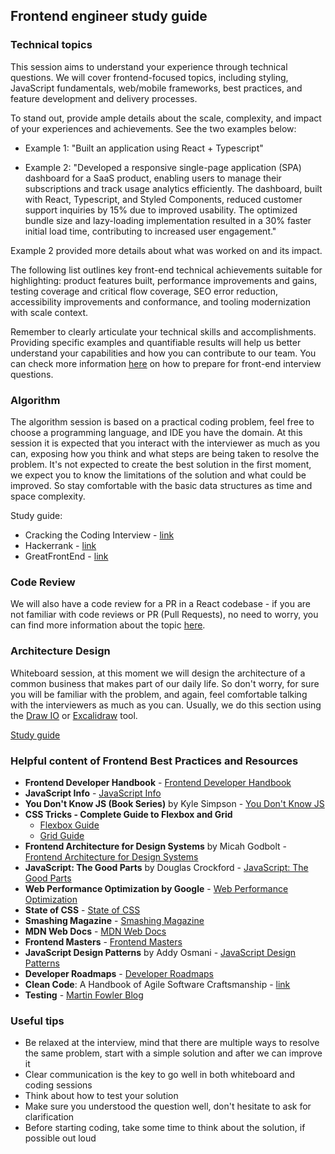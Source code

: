 ## Frontend engineer study guide

### Technical topics

This session aims to understand your experience through technical questions. We will cover frontend-focused topics, including styling, JavaScript fundamentals, web/mobile frameworks, best practices, and feature development and delivery processes.

To stand out, provide ample details about the scale, complexity, and impact of your experiences and achievements. See the two examples below:

- Example 1: "Built an application using React + Typescript"

- Example 2: "Developed a responsive single-page application (SPA) dashboard for a SaaS product, enabling users to manage their subscriptions and track usage analytics efficiently. The dashboard, built with React, Typescript, and Styled Components, reduced customer support inquiries by 15% due to improved usability. The optimized bundle size and lazy-loading implementation resulted in a 30% faster initial load time, contributing to increased user engagement."

Example 2 provided more details about what was worked on and its impact.

The following list outlines key front-end technical achievements suitable for highlighting: product features built, performance improvements and gains, testing coverage and critical flow coverage, SEO error reduction, accessibility improvements and conformance, and tooling modernization with scale context.

Remember to clearly articulate your technical skills and accomplishments. Providing specific examples and quantifiable results will help us better understand your capabilities and how you can contribute to our team. You can check more information [here](https://www.greatfrontend.com/front-end-interview-guidebook/quiz) on how to prepare for front-end interview questions.

### Algorithm

The algorithm session is based on a practical coding problem, feel free to choose a programming language, and IDE you have the domain.
At this session it is expected that you interact with the interviewer as much as you can, exposing how you think and what steps are being taken to resolve the problem.
It's not expected to create the best solution in the first moment, we expect you to know the limitations of the solution and what could be improved. So stay comfortable with the basic data structures as time and space complexity.

Study guide:

- Cracking the Coding Interview - [link](https://www.amazon.com/Cracking-Coding-Interview-Programming-Questions/dp/0984782850)
- Hackerrank - [link](https://www.hackerrank.com/)
- GreatFrontEnd - [link](https://www.greatfrontend.com/front-end-interview-guidebook/algorithms)

### Code Review

We will also have a code review for a PR in a React codebase - if you are not familiar with code reviews or PR (Pull Requests), no need to worry, you can find more information about the topic [here](https://about.gitlab.com/topics/version-control/what-is-code-review/).

### Architecture Design

Whiteboard session, at this moment we will design the architecture of a common business that makes part of our daily life.
So don't worry, for sure you will be familiar with the problem, and again, feel comfortable talking with the interviewers as much as you can.
Usually, we do this section using the [Draw IO](http://draw.io/) or [Excalidraw](https://excalidraw.com/) tool.

[Study guide](https://www.greatfrontend.com/system-design)

### Helpful content of Frontend Best Practices and Resources

- **Frontend Developer Handbook** - [Frontend Developer Handbook](https://frontendmasters.com/guides/front-end-handbook/2024/)
- **JavaScript Info** - [JavaScript Info](https://javascript.info/)
- **You Don't Know JS (Book Series)** by Kyle Simpson - [You Don't Know JS](https://github.com/getify/You-Dont-Know-JS)
- **CSS Tricks - Complete Guide to Flexbox and Grid** 
  - [Flexbox Guide](https://css-tricks.com/snippets/css/a-guide-to-flexbox/)
  - [Grid Guide](https://css-tricks.com/snippets/css/complete-guide-grid/)
- **Frontend Architecture for Design Systems** by Micah Godbolt - [Frontend Architecture for Design Systems](https://a.co/d/e2zqd9v)
- **JavaScript: The Good Parts** by Douglas Crockford - [JavaScript: The Good Parts](https://a.co/d/at3ZYry)
- **Web Performance Optimization by Google** - [Web Performance Optimization](https://developers.google.com/web/fundamentals/performance)
- **State of CSS** - [State of CSS](https://stateofcss.com/en-US)
- **Smashing Magazine** - [Smashing Magazine](https://www.smashingmagazine.com/)
- **MDN Web Docs** - [MDN Web Docs](https://developer.mozilla.org/en-US/)
- **Frontend Masters** - [Frontend Masters](https://frontendmasters.com/)
- **JavaScript Design Patterns** by Addy Osmani - [JavaScript Design Patterns](https://addyosmani.com/resources/essentialjsdesignpatterns/book/)
- **Developer Roadmaps** - [Developer Roadmaps](https://roadmap.sh/roadmaps)
- **Clean Code**: A Handbook of Agile Software Craftsmanship - [link](https://www.amazon.com/-/pt/Clean-Code-Handbook-Software-Craftsmanship-ebook-dp-B001GSTOAM/dp/B001GSTOAM/)
- **Testing** - [Martin Fowler Blog](https://martinfowler.com/testing/)


### Useful tips

- Be relaxed at the interview, mind that there are multiple ways to resolve the same problem, start with a simple solution and after we can improve it
- Clear communication is the key to go well in both whiteboard and coding sessions
- Think about how to test your solution
- Make sure you understood the question well, don't hesitate to ask for clarification
- Before starting coding, take some time to think about the solution, if possible out loud
